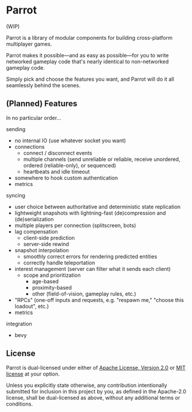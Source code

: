 # Parrot

(WIP)

Parrot is a library of modular components for building cross-platform multiplayer games.

Parrot makes it possible—and as easy as possible—for you to write networked gameplay code that's nearly identical to non-networked gameplay code.

Simply pick and choose the features you want, and Parrot will do it all seamlessly behind the scenes.

## (Planned) Features

In no particular order...

sending

- no internal IO (use whatever socket you want)
- connections
  - connect / disconnect events
  - multiple channels (send unreliable or reliable, receive unordered, ordered (reliable-only), or sequenced)
  - heartbeats and idle timeout
- somewhere to hook custom authentication
- metrics

syncing

- user choice between authoritative and deterministic state replication
- lightweight snapshots with lightning-fast (de)compression and (de)serialization
- multiple players per connection (splitscreen, bots)
- lag compensation
  - client-side prediction
  - server-side rewind
- snapshot interpolation
  - smoothly correct errors for rendering predicted entities
  - correctly handle teleportation
- interest management (server can filter what it sends each client)
  - scope and prioritization
    - age-based
    - proximity-based
    - other (field-of-vision, gameplay rules, etc.)
- "RPCs" (one-off inputs and requests, e.g. "respawn me," "choose this loadout", etc.)
- metrics

integration

- bevy

## License

Parrot is dual-licensed under either of [Apache License, Version
2.0](LICENSE-APACHE) or [MIT license](LICENSE-MIT) at your option.

Unless you explicitly state otherwise, any contribution intentionally submitted for inclusion in this project by you, as defined in the Apache-2.0 license, shall be dual-licensed as above, without any additional terms or conditions.
